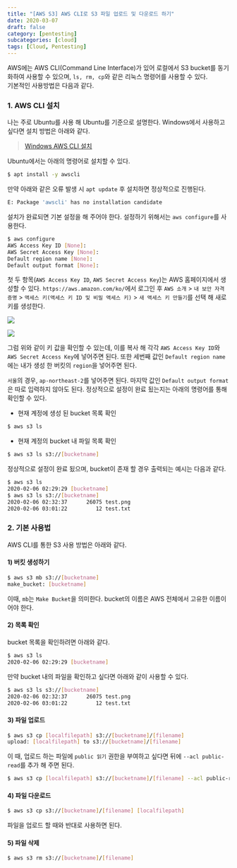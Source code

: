 ```yaml
---
title: "[AWS S3] AWS CLI로 S3 파일 업로드 및 다운로드 하기"
date: 2020-03-07
draft: false
category: [pentesting]
subcategories: [cloud]
tags: [Cloud, Pentesting]
---
```


AWS에는 AWS CLI(Command Line Interface)가 있어 로컬에서 S3 bucket를 동기화하여 사용할 수 있으며, `ls, rm, cp`와 같은 리눅스 명령어를 사용할 수 있다.  
기본적인 사용방법은 다음과 같다.  

<!--more-->

### 1. AWS CLI 설치  

나는 주로 Ubuntu를 사용 해 Ubuntu를 기준으로 설명한다. Windows에서 사용하고 싶다면 설치 방법은 아래와 같다.  

> [Windows AWS CLI 설치](https://docs.aws.amazon.com/ko_kr/cli/latest/userguide/install-windows.html)

Ubuntu에서는 아래의 명령어로 설치할 수 있다.  

```sh
$ apt install -y awscli
```

만약 아래와 같은 오류 발생 시 `apt update` 후 설치하면 정상적으로 진행된다.  

```sh
E: Package 'awscli' has no installation candidate
```

설치가 완료되면 기본 설정을 해 주어야 한다. 설정하기 위해서는 `aws configure`를 사용한다.  

```sh
$ aws configure
AWS Access Key ID [None]:
AWS Secret Access Key [None]: 
Default region name [None]: 
Default output format [None]:
```

첫 두 항목(`AWS Access Key ID`, `AWS Secret Access Key`)는 AWS 홈페이지에서 생성할 수 있다.
`https://aws.amazon.com/ko/`에서 로그인 후 `AWS 소개` > `내 보안 자격 증명` > `액세스 키(액세스 키 ID 및 비밀 액세스 키)` > `새 액세스 키 만들기`를 선택 해 새로 키를 생성한다.  

![](/images/pen-testing/cloud/awscli/awscli_01.png)  

![](/images/pen-testing/cloud/awscli/awscli_02.png)  

그럼 위와 같이 키 값을 확인할 수 있는데, 이를 복사 해 각각 `AWS Access Key ID`와 `AWS Secret Access Key`에 넣어주면 된다.
또한 세번째 값인 `Default region name`에는 내가 생성 한 버킷의 `region`을 넣어주면 된다.  

`서울`의 경우, `ap-northeast-2`를 넣어주면 된다.
마지막 값인 `Default output format`은 따로 입력하지 않아도 된다.
정상적으로 설정이 완료 됬는지는 아래의 명령어를 통해 확인할 수 있다.

* 현재 계정에 생성 된 bucket 목록 확인
```sh
$ aws s3 ls
```

* 현재 계정의 bucket 내 파일 목록 확인
```sh
$ aws s3 ls s3://[bucketname]
```

정상적으로 설정이 완료 됬으며, bucket이 존재 할 경우 출력되는 예시는 다음과 같다.  

```sh
$ aws s3 ls
2020-02-06 02:29:29 [bucketname]                                                                                                         
$ aws s3 ls s3://[bucketname]
2020-02-06 02:32:37      26075 test.png                    
2020-02-06 03:01:22         12 test.txt 
```
  
### 2. 기본 사용법  

AWS CLI를 통한 S3 사용 방법은 아래와 같다.  

#### 1) 버킷 생성하기  

```sh
$ aws s3 mb s3://[bucketname]
make_bucket: [bucketname]
```

이때, `mb`는 `Make Bucket`을 의미한다.
bucket의 이름은 AWS 전체에서 고유한 이름이어야 한다.  

#### 2) 목록 확인

bucket 목록을 확인하려면 아래와 같다.  
```sh
$ aws s3 ls
2020-02-06 02:29:29 [bucketname]  
```

만약 bucket 내의 파일을 확인하고 싶다면 아래와 같이 사용할 수 있다.  

```sh
$ aws s3 ls s3://[bucketname]
2020-02-06 02:32:37      26075 test.png                    
2020-02-06 03:01:22         12 test.txt 
```

#### 3) 파일 업로드  

```sh
$ aws s3 cp [localfilepath] s3://[bucketname]/[filename]
upload: [localfilepath] to s3://[bucketname]/[filename]
```

이 때, 업로드 하는 파일에 `public 읽기` 권한을 부여하고 싶다면 뒤에 `--acl public-read`를 추가 해 주면 된다.  

```sh
$ aws s3 cp [localfilepath] s3://[bucketname]/[filename] --acl public-read
```

#### 4) 파일 다운로드  

```sh
$ aws s3 cp s3://[bucketname]/[filename] [localfilepath]
```

파일을 업로드 할 때와 반대로 사용하면 된다.  

#### 5) 파일 삭제  

```sh
$ aws s3 rm s3://[bucketname]/[filename]
```
